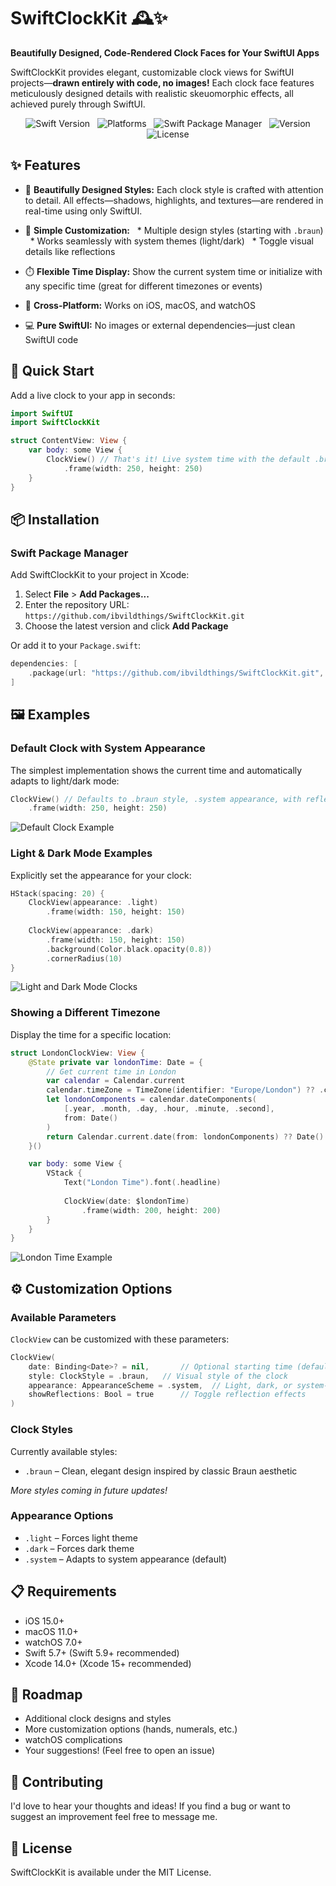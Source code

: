 # SwiftClockKit 🕰️✨

**Beautifully Designed, Code-Rendered Clock Faces for Your SwiftUI Apps**

SwiftClockKit provides elegant, customizable clock views for SwiftUI projects—**drawn entirely with code, no images!** Each clock face features meticulously designed details with realistic skeuomorphic effects, all achieved purely through SwiftUI.

<p align="center">
  <img src="https://img.shields.io/badge/Swift-5.7%2B-orange.svg" alt="Swift Version">
  <img src="https://img.shields.io/badge/Platforms-iOS%20%7C%20macOS%20%7C%20watchOS-blue.svg" alt="Platforms">
  <img src="https://img.shields.io/badge/SPM-Compatible-brightgreen.svg" alt="Swift Package Manager">
  <img src="https://img.shields.io/github/v/release/ibvildthings/SwiftClockKit" alt="Version">
  <img src="https://img.shields.io/github/license/ibvildthings/SwiftClockKit" alt="License">
</p>

## ✨ Features

* 🌟 **Beautifully Designed Styles:** Each clock style is crafted with attention to detail. All effects—shadows, highlights, and textures—are rendered in real-time using only SwiftUI.

* 🎨 **Simple Customization:**
  * Multiple design styles (starting with `.braun`)
  * Works seamlessly with system themes (light/dark)
  * Toggle visual details like reflections

* ⏱️ **Flexible Time Display:** Show the current system time or initialize with any specific time (great for different timezones or events)

* 📱 **Cross-Platform:** Works on iOS, macOS, and watchOS

* 💻 **Pure SwiftUI:** No images or external dependencies—just clean SwiftUI code

## 🚀 Quick Start

Add a live clock to your app in seconds:

```swift
import SwiftUI
import SwiftClockKit 

struct ContentView: View {
    var body: some View {
        ClockView() // That's it! Live system time with the default .braun style
            .frame(width: 250, height: 250)
    }
}
```

## 📦 Installation

### Swift Package Manager

Add SwiftClockKit to your project in Xcode:

1. Select **File** > **Add Packages...**
2. Enter the repository URL: `https://github.com/ibvildthings/SwiftClockKit.git`
3. Choose the latest version and click **Add Package**

Or add it to your `Package.swift`:

```swift
dependencies: [
    .package(url: "https://github.com/ibvildthings/SwiftClockKit.git", from: "1.0.0")
]
```

## 🖼️ Examples

### Default Clock with System Appearance

The simplest implementation shows the current time and automatically adapts to light/dark mode:

```swift
ClockView() // Defaults to .braun style, .system appearance, with reflections
    .frame(width: 250, height: 250)
```

![Default Clock Example](docs/images/default-clock.gif)

### Light & Dark Mode Examples

Explicitly set the appearance for your clock:

```swift
HStack(spacing: 20) {
    ClockView(appearance: .light)
        .frame(width: 150, height: 150)
        
    ClockView(appearance: .dark)
        .frame(width: 150, height: 150)
        .background(Color.black.opacity(0.8))
        .cornerRadius(10)
}
```

![Light and Dark Mode Clocks](docs/images/light-dark-clocks.png)

### Showing a Different Timezone

Display the time for a specific location:

```swift
struct LondonClockView: View {
    @State private var londonTime: Date = {
        // Get current time in London
        var calendar = Calendar.current
        calendar.timeZone = TimeZone(identifier: "Europe/London") ?? .current
        let londonComponents = calendar.dateComponents(
            [.year, .month, .day, .hour, .minute, .second], 
            from: Date()
        )
        return Calendar.current.date(from: londonComponents) ?? Date()
    }()

    var body: some View {
        VStack {
            Text("London Time").font(.headline)
            
            ClockView(date: $londonTime)
                .frame(width: 200, height: 200)
        }
    }
}
```

![London Time Example](docs/images/london-time.png)

## ⚙️ Customization Options

### Available Parameters

`ClockView` can be customized with these parameters:

```swift
ClockView(
    date: Binding<Date>? = nil,       // Optional starting time (defaults to current system time)
    style: ClockStyle = .braun,   // Visual style of the clock
    appearance: AppearanceScheme = .system,  // Light, dark, or system-based
    showReflections: Bool = true      // Toggle reflection effects
)
```

### Clock Styles

Currently available styles:

* `.braun` – Clean, elegant design inspired by classic Braun aesthetic

*More styles coming in future updates!*

### Appearance Options

* `.light` – Forces light theme
* `.dark` – Forces dark theme
* `.system` – Adapts to system appearance (default)

## 📋 Requirements

* iOS 15.0+
* macOS 11.0+
* watchOS 7.0+
* Swift 5.7+ (Swift 5.9+ recommended)
* Xcode 14.0+ (Xcode 15+ recommended)

## 🔮 Roadmap

* Additional clock designs and styles
* More customization options (hands, numerals, etc.)
* watchOS complications
* Your suggestions! (Feel free to open an issue)

## 🤝 Contributing

I'd love to hear your thoughts and ideas! If you find a bug or want to suggest an improvement feel free to message me.

## 📄 License

SwiftClockKit is available under the MIT License.
